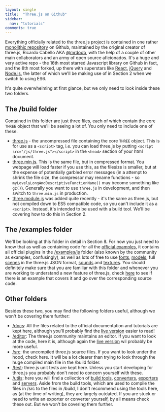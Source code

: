 ```yaml
---
layout: single
title:  "Three.js on Github"
sidebar:
  nav: "tutorials"
comments: true
---
```


Everything officially related to the three.js project is contained in one rather [monolithic repository](https://github.com/mrdoob/three.js) on Github, maintained by the original creator of three.js, Ricardo Cabello AKA [@mrdoob](https://twitter.com/mrdoob), with the help of a couple of other main collaborators and an army of open source aficionados. It's a huge and very active repo - the 16th most starred Javascript library on Github in fact, and the 8th most forked, up there with superstars like [React](https://facebook.github.io/react/), [jQuery](https://jquery.com/) and [Node.js](https://nodejs.org/en/), the latter of which we'll be making use of in Section 2 when we switch to using ES6. 

It's quite overwhelming at first glance, but we only need to look inside these two folders.

## The /build folder
Contained in this folder are just three files, each of which contain the core `THREE` object that we'll be seeing a lot of. You only need to include one of these. 

* [three.js](https://github.com/mrdoob/three.js/blob/dev/build/three.js) - the uncompressed file containing the core `THREE` object. This is for use as a `<script>` tag, i.e. you can load three.js by putting `<script src="/js/three.js"></script>` in the `<head>` section of your html document. 
* [three.min.js](https://github.com/mrdoob/three.js/blob/dev/build/three.min.js). This is the same file, but in compressed format. You webpage will load faster if you use this, as the filesize is smaller, but at the expense of potentially garbled error messages (in a attempt to shrink the file size, the compressor may rename functions - so `myLovelyLongAndDescriptiveFunctionName()` may become something like `gz()`). Generally you want to use `three.js` in development, and then switch to `three.min.js` in production. 
* [three.module.js](https://github.com/mrdoob/three.js/blob/dev/build/three.module.js) was added quite recently - it's the same as three.js, but not compiled down to ES5 compatible code, so you can't include it as a `<script>`. Instead, it's intended to be used with a build tool. We'll be covering how to do this in Section 2. 

## The /examples folder
We'll be looking at this folder in detail in Section 8. For now you just need to know that as well as containing code for all the [official examples](https://threejs.org/examples/), it contains all official plugins in the [/examples/js](https://threejs.org/examples/js) folder (also known by the community as examples, confusingly), as well as lots of free to use [fonts](https://github.com/mrdoob/three.js/tree/master/examples/fonts), [models](https://github.com/mrdoob/three.js/tree/master/examples/models), full [scenes](https://github.com/mrdoob/three.js/tree/master/examples/scenes) in the three.js JSON format, [sounds](https://github.com/mrdoob/three.js/tree/master/examples/sounds) and [textures](https://github.com/mrdoob/three.js/tree/master/examples/textures). You should definitely make sure that you are familiar with this folder and whenever you are working to understand a new feature of three.js, check [here](https://threejs.org/examples/) to see if there is an example that covers it and go over the corresponding source code. 

## Other folders
Besides these two, you may find the following folders useful, although we won't be covering them further:

* [/docs](https://github.com/mrdoob/three.js/tree/dev/docs): All the files related to the official documentation and tutorials are kept here, although you'll probably find the [live version](https://threejs.org/docs/) easier to read!
* [/editor](https://github.com/mrdoob/three.js/tree/dev/editor): The three.js community maintains an editor. If you want to look at the code, here it is, although again the [live version](https://threejs.org/editor/) wil probably be more useful.
* [/src](https://github.com/mrdoob/three.js/tree/dev/src): the uncompiled three.js source files. If you want to look under the hood, check here. It will be a lot clearer than trying to look through the huge compiled main file in the /build folder.
* [/test](https://github.com/mrdoob/three.js/tree/dev/test): three.js unit tests are kept here. Unless you start developing for three.js you probably don't need to concern yourself with these.
* [/utils](https://github.com/mrdoob/three.js/tree/dev/utils): here you will find a collection of [build tools](https://github.com/mrdoob/three.js/tree/dev/utils/build), [converters](https://github.com/mrdoob/three.js/tree/dev/utils/converters), [exporters](https://github.com/mrdoob/three.js/tree/dev/utils/exporters) and [servers](https://github.com/mrdoob/three.js/tree/dev/utils/servers). Aside from the build tools, which are used to compile the files in /src to the files in /build, I don't recommend using the tools here, as (at the time of writing), they are largely outdated. If you are stuck or need to write an exporter or converter yourself, by all means check these out. But we won't be covering them further. 